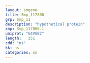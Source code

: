 ```yaml
---
layout: smgene
title: Smp_117800
grp: Smp_11
description: "hypothetical protein"
smp: Smp_117800.1
uniprot: "G4VGB2"
length:   351
cdd: "ns"
kk: ns
categories: sm
---
```

